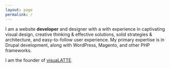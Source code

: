 ```yaml
---
layout: page
permalink: /
---
```


I am a website **developer** and designer with a with experience in captivating visual design, creative thinking & effective solutions, solid strategies & architecture, and easy-to-follow user experience. My primary expertise is in Drupal development, along with WordPress, Magento, and other PHP frameworks.
 
I am the founder of [visuaLATTE](http://www.visualatte.com/).
